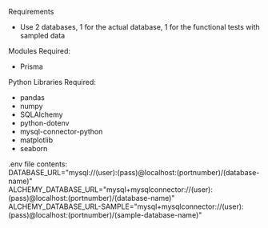 Requirements
- Use 2 databases, 1 for the actual database, 1 for the functional tests with sampled data

Modules Required:
- Prisma

Python Libraries Required:
- pandas
- numpy
- SQLAlchemy
- python-dotenv
- mysql-connector-python
- matplotlib
- seaborn

.env file contents:\
DATABASE_URL="mysql://(user):(pass)@localhost:(portnumber)/(database-name)"\
ALCHEMY_DATABASE_URL="mysql+mysqlconnector://(user):(pass)@localhost:(portnumber)/(database-name)"\
ALCHEMY_DATABASE_URL-SAMPLE="mysql+mysqlconnector://(user):(pass)@localhost:(portnumber)/(sample-database-name)"
